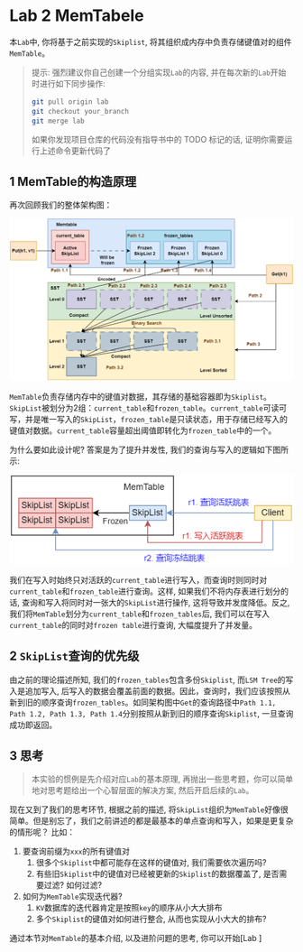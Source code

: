 # Lab 2 MemTabele

本`Lab`中, 你将基于之前实现的`Skiplist`, 将其组织成内存中负责存储键值对的组件`MemTable`。

> 提示: 强烈建议你自己创建一个分组实现`Lab`的内容, 并在每次新的`Lab`开始时进行如下同步操作:
> ```bash
> git pull origin lab
> git checkout your_branch
> git merge lab
> ```
> 如果你发现项目仓库的代码没有指导书中的 TODO 标记的话, 证明你需要运行上述命令更新代码了

## 1 MemTable的构造原理

再次回顾我们的整体架构图：

![Fig 1](../images/intro/tiny-lsm-arch.drawio.png)

`MemTable`负责存储内存中的键值对数据，其存储的基础容器即为`Skiplist`。`SkipList`被划分为2组：`current_table`和`frozen_table`。`current_table`可读可写，并是唯一写入的`SkipList`，`frozen_table`是只读状态，用于存储已经写入的键值对数据。`current_table`容量超出阈值即转化为`frozen_table`中的一个。

为什么要如此设计呢? 答案是为了提升并发性, 我们的查询与写入的逻辑如下图所示:

![Fig 2](../images/lab2/MemTable.drawio.png)

我们在写入时始终只对活跃的`current_table`进行写入，而查询时则同时对`current_table`和`frozen_table`进行查询。这样, 如果我们不将内存表进行划分的话, 查询和写入将同时对一张大的`SkipList`进行操作, 这将导致并发度降低。反之, 我们将`MemTable`划分为`current_table`和`frozen_tables`后, 我们可以在写入`current_table`的同时对`frozen table`进行查询, 大幅度提升了并发量。

## 2 `SkipList`查询的优先级

由之前的理论描述所知, 我们的`frozen_tables`包含多份`Skiplist`, 而`LSM Tree`的写入是追加写入, 后写入的数据会覆盖前面的数据。因此，查询时，我们应该按照从新到旧的顺序查询`frozen_tables`。如同架构图中`Get`的查询路径中`Path 1.1, Path 1.2, Path 1.3, Path 1.4`分别按照从新到旧的顺序查询`Skiplist`, 一旦查询成功即返回。

## 3 思考
> 本实验的惯例是先介绍对应`Lab`的基本原理, 再抛出一些思考题，你可以简单地对思考题给出一个心智层面的解决方案, 然后开启后续的`Lab`。

现在又到了我们的思考环节, 根据之前的描述, 将`SkipList`组织为`MemTable`好像很简单。但是别忘了，我们之前讲述的都是最基本的单点查询和写入，如果是更复杂的情形呢？ 比如：

1. 要查询前缀为`xxx`的所有键值对
   1. 很多个`Skiplist`中都可能存在这样的键值对, 我们需要依次遍历吗?
   2. 有些旧`Skiplist`中的键值对已经被更新的`Skiplist`的数据覆盖了, 是否需要过滤? 如何过滤?
2. 如何为`MemTable`实现迭代器?
   1. `KV`数据库的迭代器肯定是按照`key`的顺序从小大大排布
   2. 多个`Skiplist`的键值对如何进行整合, 从而也实现从小大大的排布?

通过本节对`MemTable`的基本介绍, 以及进阶问题的思考, 你可以开始[Lab ]